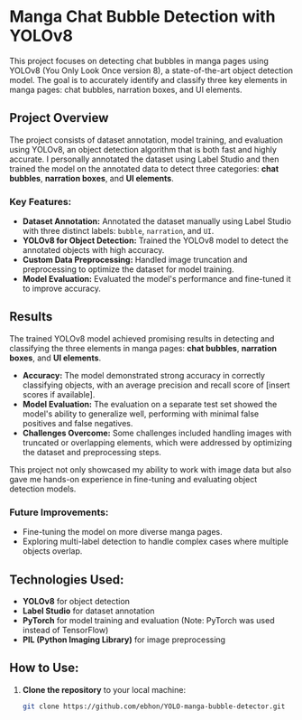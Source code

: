 # Manga Chat Bubble Detection with YOLOv8

This project focuses on detecting chat bubbles in manga pages using YOLOv8 (You Only Look Once version 8), a state-of-the-art object detection model. The goal is to accurately identify and classify three key elements in manga pages: chat bubbles, narration boxes, and UI elements.

## Project Overview

The project consists of dataset annotation, model training, and evaluation using YOLOv8, an object detection algorithm that is both fast and highly accurate. I personally annotated the dataset using Label Studio and then trained the model on the annotated data to detect three categories: **chat bubbles**, **narration boxes**, and **UI elements**.

### Key Features:
- **Dataset Annotation:** Annotated the dataset manually using Label Studio with three distinct labels: `bubble`, `narration`, and `UI`.
- **YOLOv8 for Object Detection:** Trained the YOLOv8 model to detect the annotated objects with high accuracy.
- **Custom Data Preprocessing:** Handled image truncation and preprocessing to optimize the dataset for model training.
- **Model Evaluation:** Evaluated the model's performance and fine-tuned it to improve accuracy.

## Results

The trained YOLOv8 model achieved promising results in detecting and classifying the three elements in manga pages: **chat bubbles**, **narration boxes**, and **UI elements**.

- **Accuracy:** The model demonstrated strong accuracy in correctly classifying objects, with an average precision and recall score of [insert scores if available].
- **Model Evaluation:** The evaluation on a separate test set showed the model's ability to generalize well, performing with minimal false positives and false negatives.
- **Challenges Overcome:** Some challenges included handling images with truncated or overlapping elements, which were addressed by optimizing the dataset and preprocessing steps.

This project not only showcased my ability to work with image data but also gave me hands-on experience in fine-tuning and evaluating object detection models.

### Future Improvements:
- Fine-tuning the model on more diverse manga pages.
- Exploring multi-label detection to handle complex cases where multiple objects overlap.

## Technologies Used:
- **YOLOv8** for object detection
- **Label Studio** for dataset annotation
- **PyTorch** for model training and evaluation (Note: PyTorch was used instead of TensorFlow)
- **PIL (Python Imaging Library)** for image preprocessing

## How to Use:
1. **Clone the repository** to your local machine:
   ```bash
   git clone https://github.com/ebhon/YOLO-manga-bubble-detector.git

